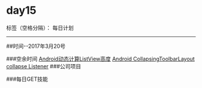 # day15

标签（空格分隔）： 每日计划

---
##时间--2017年3月20号

###空余时间
[Android动态计算ListView高度][1]
[Android CollapsingToolbarLayout collapse Listener][2]
###公司项目

###每日GET技能


  [1]: http://chenzheng8975.iteye.com/blog/2045653
  [2]: http://stackoverflow.com/questions/31682310/android-collapsingtoolbarlayout-collapse-listener